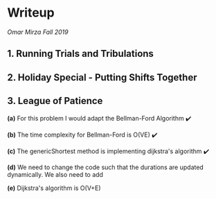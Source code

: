 
# Writeup
*Omar Mirza Fall 2019*
## 1. Running Trials and Tribulations
## 2. Holiday Special - Putting Shifts Together
## 3. League of Patience
<b>(a)</b> For this problem I would adapt the Bellman-Ford Algorithm :heavy_check_mark:

<b>(b)</b> The time complexity for Bellman-Ford is O(VE) :heavy_check_mark:

<b>(c)</b> The genericShortest method is implementing dijkstra's algorithm :heavy_check_mark:

<b>(d)</b> We need to change the code such that the durations are updated dynamically. We also need to add 

<b>(e)</b> Dijkstra's algorithm is O(V+E) 